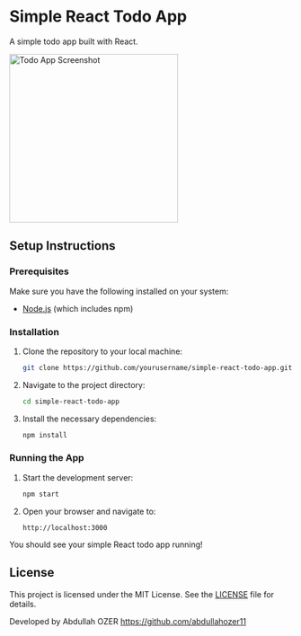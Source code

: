 # Simple React Todo App

A simple todo app built with React.

<img src="https://i.ibb.co/0jTNxv6/todo.webp" alt="Todo App Screenshot" width="300px"/>

## Setup Instructions

### Prerequisites

Make sure you have the following installed on your system:

- [Node.js](https://nodejs.org/) (which includes npm)

### Installation

1. Clone the repository to your local machine:
    ```sh
    git clone https://github.com/yourusername/simple-react-todo-app.git
    ```
2. Navigate to the project directory:
    ```sh
    cd simple-react-todo-app
    ```
3. Install the necessary dependencies:
    ```sh
    npm install
    ```

### Running the App

1. Start the development server:
    ```sh
    npm start
    ```

2. Open your browser and navigate to:
    ```
    http://localhost:3000
    ```

You should see your simple React todo app running!

## License

This project is licensed under the MIT License. See the [LICENSE](LICENSE) file for details.

Developed by Abdullah OZER 
https://github.com/abdullahozer11
